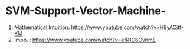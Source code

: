 # SVM-Support-Vector-Machine-

1) Mathematical Intuition: https://www.youtube.com/watch?v=H9yACitf-KM
2) Impo. : https://www.youtube.com/watch?v=efR1C6CvhmE
